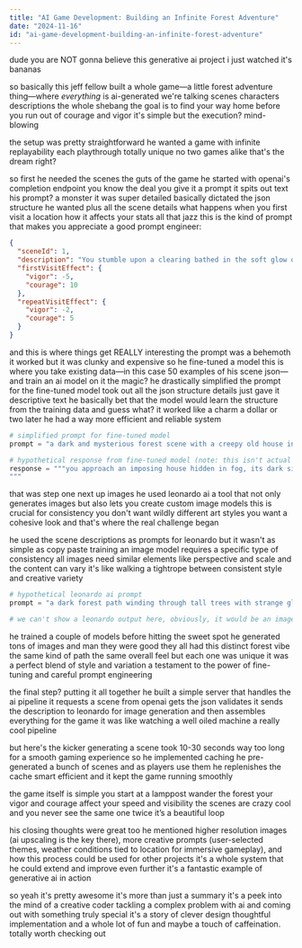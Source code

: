 ```yaml
---
title: "AI Game Development: Building an Infinite Forest Adventure"
date: "2024-11-16"
id: "ai-game-development-building-an-infinite-forest-adventure"
---
```


dude you are NOT gonna believe this generative ai project i just watched it's bananas

so basically this jeff fellow built a whole game—a little forest adventure thing—where *everything* is ai-generated  we're talking scenes characters descriptions the whole shebang  the goal is to find your way home before you run out of courage and vigor  it's simple but the execution? mind-blowing

the setup was pretty straightforward  he wanted a game with infinite replayability each playthrough totally unique  no two games alike  that's the dream right?  

so first he needed the scenes the guts of the game  he started with openai's completion endpoint  you know the deal  you give it a prompt it spits out text  his prompt? a monster  it was super detailed basically dictated the json structure he wanted  plus all the scene details what happens when you first visit a location how it affects your stats all that jazz  this is the kind of prompt that makes you appreciate a good prompt engineer:

```json
{
  "sceneId": 1,
  "description": "You stumble upon a clearing bathed in the soft glow of twilight.  A gentle stream meanders through tall grass.  A weathered wooden sign reads 'Beware the Whispering Woods'",
  "firstVisitEffect": {
    "vigor": -5,
    "courage": 10
  },
  "repeatVisitEffect": {
    "vigor": -2,
    "courage": 5
  }
}
```

and this is where things get REALLY interesting  the prompt was a behemoth  it worked  but it was clunky and expensive  so he fine-tuned a model  this is where you take existing data—in this case 50 examples of his scene json—and train an ai model on it  the magic?  he drastically simplified the prompt for the fine-tuned model  took out all the json structure details  just gave it descriptive text  he basically bet that the model would learn the structure from the training data  and guess what? it worked like a charm  a dollar or two later he had a way more efficient and reliable system

```python
# simplified prompt for fine-tuned model
prompt = "a dark and mysterious forest scene with a creepy old house in the distance the air is heavy with fog and the wind howls through the bare branches of the trees"

# hypothetical response from fine-tuned model (note: this isn't actual json)
response = """you approach an imposing house hidden in fog, its dark silhouette barely visible through the dense mist. the wind whips around you, carrying with it the scent of damp earth and decaying leaves. a sense of unease settles over you.
"""
```

that was step one  next up images  he used leonardo ai a tool that not only generates images but also lets you create custom image models  this is crucial for consistency  you don't want wildly different art styles  you want a cohesive look  and that's where the real challenge began


he used the scene descriptions as prompts for leonardo but it wasn't as simple as copy paste  training an image model requires a specific type of consistency  all images need similar elements like perspective and scale   and the content can vary  it's like walking a tightrope between consistent style and creative variety

```python
# hypothetical leonardo ai prompt
prompt = "a dark forest path winding through tall trees with strange glowing mushrooms nearby fog obscures the distance a lone figure sits in the distance gazing towards a mysterious light in the trees"

# we can't show a leonardo output here, obviously, it would be an image
```

he trained a couple of models before hitting the sweet spot he generated tons of images  and man they were good  they all had this distinct forest vibe  the same kind of path the same overall feel but each one was unique  it was a perfect blend of style and variation a testament to the power of fine-tuning and careful prompt engineering  

the final step?  putting it all together he built a simple server that handles the ai pipeline  it requests a scene from openai gets the json validates it sends the description to leonardo for image generation and then assembles everything for the game   it was like watching a well oiled machine  a really cool pipeline

but here's the kicker  generating a scene took 10-30 seconds way too long for a smooth gaming experience  so he implemented caching  he pre-generated a bunch of scenes  and as players use them he replenishes the cache  smart  efficient and it kept the game running smoothly

the game itself is simple  you start at a lamppost  wander the forest  your vigor and courage affect your speed and visibility  the scenes are crazy cool  and you never see the same one twice  it’s a beautiful loop


his closing thoughts were great too he mentioned higher resolution images (ai upscaling is the key there), more creative prompts (user-selected themes, weather conditions tied to location for immersive gameplay), and how this process could be used for other projects  it's a whole system that he could extend and improve even further  it's a fantastic example of generative ai in action

so yeah  it's pretty awesome  it's more than just a summary it's a peek into the mind of a creative coder tackling a complex problem with ai and coming out with something truly special  it's a story of clever design thoughtful implementation and a whole lot of fun  and maybe a touch of caffeination.  totally worth checking out

